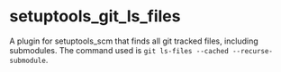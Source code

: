 # setuptools_git_ls_files

A plugin for setuptools_scm that finds all git tracked files, including submodules.
The command used is `git ls-files --cached --recurse-submodule`.

